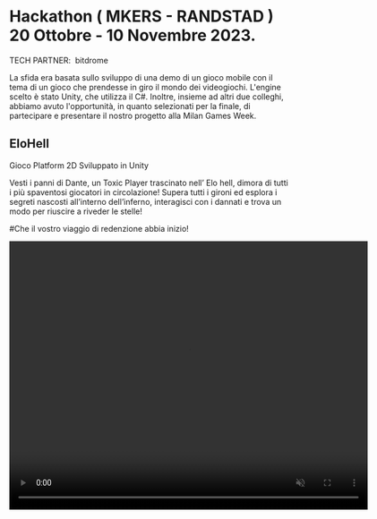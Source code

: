 # Hackathon ( MKERS - RANDSTAD ) 20 Ottobre - 10 Novembre 2023.

TECH PARTNER:  bitdrome

La sfida era basata sullo sviluppo di una demo di un gioco mobile con il tema di un gioco che prendesse in giro il mondo dei videogiochi. L'engine scelto è stato Unity, che utilizza il C#. Inoltre, insieme ad altri due colleghi, abbiamo avuto l'opportunità, in quanto selezionati per la finale, di partecipare e presentare il nostro progetto alla Milan Games Week.

## EloHell 

Gioco Platform 2D Sviluppato in Unity 

Vesti i panni di Dante, un Toxic Player trascinato nell’ Elo hell, dimora di tutti i più spaventosi giocatori in circolazione!
Supera tutti i gironi ed esplora i segreti nascosti all’interno dell’inferno, interagisci con i dannati e trova un modo per riuscire a riveder le stelle!

#Che il vostro viaggio di redenzione abbia inizio!

<video width="640" height="480" autoplay muted loop>
  <source src="https://raw.githubusercontent.com/Mischio95/EloHell/main/Assets/EloHell%20Booklet.m4v" type="video/mp4">
  Your browser does not support the video tag.
</video>
